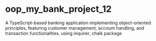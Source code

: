 ﻿# oop_my_bank_project_12
A TypeScript-based banking application implementing object-oriented principles, featuring customer management, account handling, and transaction functionalities. using inquirer, chalk package
